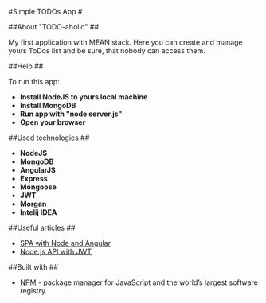 #Simple TODOs App #

##About "TODO-aholic" ##

My first application with MEAN stack.
Here you can create and manage yours ToDos list and be sure, that nobody can access them.

##Help ##

To run this app:
* **Install NodeJS to yours local machine**
* **Install MongoDB**
* **Run app with "node server.js"**
* **Open your browser**

##Used technologies ##

* **NodeJS**
* **MongoDB**
* **AngularJS**
* **Express**
* **Mongoose**
* **JWT**
* **Morgan**
* **Intelij IDEA**

##Useful articles ##

* [SPA with Node and Angular](https://scotch.io/tutorials/creating-a-single-page-todo-app-with-node-and-angular)
* [Node.js API with JWT](https://scotch.io/tutorials/authenticate-a-node-js-api-with-json-web-tokens)

##Built with ##

* [NPM](https://www.npmjs.com/) - package manager for JavaScript and the world’s largest software registry.

